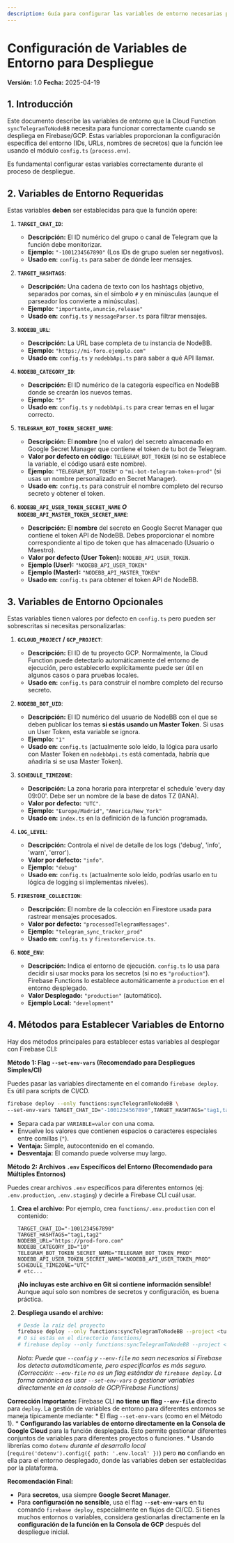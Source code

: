 ```yaml
---
description: Guía para configurar las variables de entorno necesarias para el despliegue de la Cloud Function.
---
```

# Configuración de Variables de Entorno para Despliegue

**Versión:** 1.0
**Fecha:** 2025-04-19

## 1. Introducción

Este documento describe las variables de entorno que la Cloud Function `syncTelegramToNodeBB` necesita para funcionar correctamente cuando se despliega en Firebase/GCP. Estas variables proporcionan la configuración específica del entorno (IDs, URLs, nombres de secretos) que la función lee usando el módulo `config.ts` (`process.env`).

Es fundamental configurar estas variables correctamente durante el proceso de despliegue.

## 2. Variables de Entorno Requeridas

Estas variables **deben** ser establecidas para que la función opere:

1.  **`TARGET_CHAT_ID`**: 
    *   **Descripción:** El ID numérico del grupo o canal de Telegram que la función debe monitorizar.
    *   **Ejemplo:** `"-1001234567890"` (Los IDs de grupo suelen ser negativos).
    *   **Usado en:** `config.ts` para saber de dónde leer mensajes.

2.  **`TARGET_HASHTAGS`**: 
    *   **Descripción:** Una cadena de texto con los hashtags objetivo, separados por comas, sin el símbolo `#` y en minúsculas (aunque el parseador los convierte a minúsculas).
    *   **Ejemplo:** `"importante,anuncio,release"`
    *   **Usado en:** `config.ts` y `messageParser.ts` para filtrar mensajes.

3.  **`NODEBB_URL`**: 
    *   **Descripción:** La URL base completa de tu instancia de NodeBB.
    *   **Ejemplo:** `"https://mi-foro.ejemplo.com"`
    *   **Usado en:** `config.ts` y `nodebbApi.ts` para saber a qué API llamar.

4.  **`NODEBB_CATEGORY_ID`**: 
    *   **Descripción:** El ID numérico de la categoría específica en NodeBB donde se crearán los nuevos temas.
    *   **Ejemplo:** `"5"`
    *   **Usado en:** `config.ts` y `nodebbApi.ts` para crear temas en el lugar correcto.

5.  **`TELEGRAM_BOT_TOKEN_SECRET_NAME`**: 
    *   **Descripción:** El **nombre** (no el valor) del secreto almacenado en Google Secret Manager que contiene el token de tu bot de Telegram.
    *   **Valor por defecto en código:** `TELEGRAM_BOT_TOKEN` (si no se establece la variable, el código usará este nombre).
    *   **Ejemplo:** `"TELEGRAM_BOT_TOKEN"` o `"mi-bot-telegram-token-prod"` (si usas un nombre personalizado en Secret Manager).
    *   **Usado en:** `config.ts` para construir el nombre completo del recurso secreto y obtener el token.

6.  **`NODEBB_API_USER_TOKEN_SECRET_NAME` *O* `NODEBB_API_MASTER_TOKEN_SECRET_NAME`**: 
    *   **Descripción:** El **nombre** del secreto en Google Secret Manager que contiene el token API de NodeBB. Debes proporcionar el nombre correspondiente al tipo de token que has almacenado (Usuario o Maestro).
    *   **Valor por defecto (User Token):** `NODEBB_API_USER_TOKEN`.
    *   **Ejemplo (User):** `"NODEBB_API_USER_TOKEN"`
    *   **Ejemplo (Master):** `"NODEBB_API_MASTER_TOKEN"`
    *   **Usado en:** `config.ts` para obtener el token API de NodeBB.

## 3. Variables de Entorno Opcionales

Estas variables tienen valores por defecto en `config.ts` pero pueden ser sobrescritas si necesitas personalizarlas:

1.  **`GCLOUD_PROJECT` / `GCP_PROJECT`**: 
    *   **Descripción:** El ID de tu proyecto GCP. Normalmente, la Cloud Function puede detectarlo automáticamente del entorno de ejecución, pero establecerlo explícitamente puede ser útil en algunos casos o para pruebas locales.
    *   **Usado en:** `config.ts` para construir el nombre completo del recurso secreto.

2.  **`NODEBB_BOT_UID`**: 
    *   **Descripción:** El ID numérico del usuario de NodeBB con el que se deben publicar los temas **si estás usando un Master Token**. Si usas un User Token, esta variable se ignora.
    *   **Ejemplo:** `"1"`
    *   **Usado en:** `config.ts` (actualmente solo leído, la lógica para usarlo con Master Token en `nodebbApi.ts` está comentada, habría que añadirla si se usa Master Token).

3.  **`SCHEDULE_TIMEZONE`**: 
    *   **Descripción:** La zona horaria para interpretar el schedule 'every day 09:00'. Debe ser un nombre de la base de datos TZ (IANA).
    *   **Valor por defecto:** `"UTC"`.
    *   **Ejemplo:** `"Europe/Madrid"`, `"America/New_York"`
    *   **Usado en:** `index.ts` en la definición de la función programada.

4.  **`LOG_LEVEL`**: 
    *   **Descripción:** Controla el nivel de detalle de los logs ('debug', 'info', 'warn', 'error').
    *   **Valor por defecto:** `"info"`.
    *   **Ejemplo:** `"debug"`
    *   **Usado en:** `config.ts` (actualmente solo leído, podrías usarlo en tu lógica de logging si implementas niveles).

5.  **`FIRESTORE_COLLECTION`**: 
    *   **Descripción:** El nombre de la colección en Firestore usada para rastrear mensajes procesados.
    *   **Valor por defecto:** `"processedTelegramMessages"`.
    *   **Ejemplo:** `"telegram_sync_tracker_prod"`
    *   **Usado en:** `config.ts` y `firestoreService.ts`.

6.  **`NODE_ENV`**: 
    *   **Descripción:** Indica el entorno de ejecución. `config.ts` lo usa para decidir si usar mocks para los secretos (si no es `"production"`). Firebase Functions lo establece automáticamente a `production` en el entorno desplegado.
    *   **Valor Desplegado:** `"production"` (automático).
    *   **Ejemplo Local:** `"development"`

## 4. Métodos para Establecer Variables de Entorno

Hay dos métodos principales para establecer estas variables al desplegar con Firebase CLI:

**Método 1: Flag `--set-env-vars` (Recomendado para Despliegues Simples/CI)**

   Puedes pasar las variables directamente en el comando `firebase deploy`. Es útil para scripts de CI/CD.

   ```bash
   firebase deploy --only functions:syncTelegramToNodeBB \
   --set-env-vars TARGET_CHAT_ID="-1001234567890",TARGET_HASHTAGS="tag1,tag2",NODEBB_URL="https://foro.com",NODEBB_CATEGORY_ID="5",SCHEDULE_TIMEZONE="Europe/Madrid",TELEGRAM_BOT_TOKEN_SECRET_NAME="TELEGRAM_BOT_TOKEN",NODEBB_API_USER_TOKEN_SECRET_NAME="NODEBB_API_USER_TOKEN"
   ```
   *   Separa cada par `VARIABLE=valor` con una coma.
   *   Envuelve los valores que contienen espacios o caracteres especiales entre comillas (`"`).
   *   **Ventaja:** Simple, autocontenido en el comando.
   *   **Desventaja:** El comando puede volverse muy largo.

**Método 2: Archivos `.env` Específicos del Entorno (Recomendado para Múltiples Entornos)**

   Puedes crear archivos `.env` específicos para diferentes entornos (ej: `.env.production`, `.env.staging`) y decirle a Firebase CLI cuál usar.

   1.  **Crea el archivo:** Por ejemplo, crea `functions/.env.production` con el contenido:
       ```
       TARGET_CHAT_ID="-1001234567890"
       TARGET_HASHTAGS="tag1,tag2"
       NODEBB_URL="https://prod-foro.com"
       NODEBB_CATEGORY_ID="10"
       TELEGRAM_BOT_TOKEN_SECRET_NAME="TELEGRAM_BOT_TOKEN_PROD"
       NODEBB_API_USER_TOKEN_SECRET_NAME="NODEBB_API_USER_TOKEN_PROD"
       SCHEDULE_TIMEZONE="UTC"
       # etc...
       ```
       **¡No incluyas este archivo en Git si contiene información sensible!** Aunque aquí solo son nombres de secretos y configuración, es buena práctica.

   2.  **Despliega usando el archivo:**
       ```bash
       # Desde la raíz del proyecto
       firebase deploy --only functions:syncTelegramToNodeBB --project <tu-project-id> --config firebase.json --env-file functions/.env.production
       # O si estás en el directorio functions/
       # firebase deploy --only functions:syncTelegramToNodeBB --project <tu-project-id> --config ../firebase.json --env-file .env.production 
       ```
       *Nota: Puede que `--config` y `--env-file` no sean necesarios si Firebase los detecta automáticamente, pero especificarlos es más seguro.* 
       *(Corrección: `--env-file` no es un flag estándar de `firebase deploy`. La forma canónica es usar `--set-env-vars` o gestionar variables directamente en la consola de GCP/Firebase Functions)*

**Corrección Importante:** Firebase CLI **no tiene un flag `--env-file`** directo para `deploy`. La gestión de variables de entorno para diferentes entornos se maneja típicamente mediante:
    *   El flag `--set-env-vars` (como en el Método 1).
    *   **Configurando las variables de entorno directamente en la Consola de Google Cloud** para la función desplegada. Esto permite gestionar diferentes conjuntos de variables para diferentes proyectos o funciones.
    *   Usando librerías como `dotenv` *durante el desarrollo local* (`require('dotenv').config({ path: '.env.local' })`) pero **no** confiando en ella para el entorno desplegado, donde las variables deben ser establecidas por la plataforma.

**Recomendación Final:**

*   Para **secretos**, usa siempre **Google Secret Manager**.
*   Para **configuración no sensible**, usa el flag **`--set-env-vars`** en tu comando `firebase deploy`, especialmente en flujos de CI/CD. Si tienes muchos entornos o variables, considera gestionarlas directamente en la **configuración de la función en la Consola de GCP** después del despliegue inicial. 